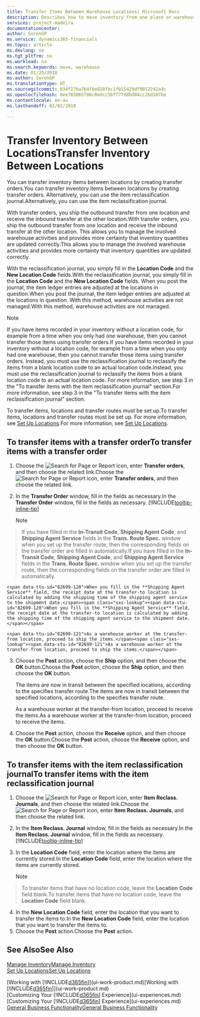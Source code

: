 ```yaml
---
title: Transfer Items Between Warehouse Locations| Microsoft Docs
description: Describes how to move inventory from one place or warehouse to another, either with the reclassification journal or with transfer orders.
services: project-madeira
documentationcenter: 
author: SorenGP
ms.service: dynamics365-financials
ms.topic: article
ms.devlang: na
ms.tgt_pltfrm: na
ms.workload: na
ms.search.keywords: move, warehouse
ms.date: 01/25/2018
ms.author: SorenGP
ms.translationtype: HT
ms.sourcegitcommit: b34f276a764f0e828fbc1f015429df9852242a4c
ms.openlocfilehash: 8ee703865f86c0edcc5bff77d8bd04cc2bd107be
ms.contentlocale: en-au
ms.lasthandoff: 02/02/2018

---
```

# <a name="transfer-inventory-between-locations"></a><span data-ttu-id="82699-103">Transfer Inventory Between Locations</span><span class="sxs-lookup"><span data-stu-id="82699-103">Transfer Inventory Between Locations</span></span>
<span data-ttu-id="82699-104">You can transfer inventory items between locations by creating transfer orders.</span><span class="sxs-lookup"><span data-stu-id="82699-104">You can transfer inventory items between locations by creating transfer orders.</span></span> <span data-ttu-id="82699-105">Alternatively, you can use the item reclassification journal.</span><span class="sxs-lookup"><span data-stu-id="82699-105">Alternatively, you can use the item reclassification journal.</span></span>

<span data-ttu-id="82699-106">With transfer orders, you ship the outbound transfer from one location and receive the inbound transfer at the other location.</span><span class="sxs-lookup"><span data-stu-id="82699-106">With transfer orders, you ship the outbound transfer from one location and receive the inbound transfer at the other location.</span></span> <span data-ttu-id="82699-107">This allows you to manage the involved warehouse activities and provides more certainty that inventory quantities are updated correctly.</span><span class="sxs-lookup"><span data-stu-id="82699-107">This allows you to manage the involved warehouse activities and provides more certainty that inventory quantities are updated correctly.</span></span>

<span data-ttu-id="82699-108">With the reclassification journal, you simply fill in the **Location Code** and the **New Location Code** fields.</span><span class="sxs-lookup"><span data-stu-id="82699-108">With the reclassification journal, you simply fill in the **Location Code** and the **New Location Code** fields.</span></span> <span data-ttu-id="82699-109">When you post the journal, the item ledger entries are adjusted at the locations in question.</span><span class="sxs-lookup"><span data-stu-id="82699-109">When you post the journal, the item ledger entries are adjusted at the locations in question.</span></span> <span data-ttu-id="82699-110">With this method, warehouse activities are not managed.</span><span class="sxs-lookup"><span data-stu-id="82699-110">With this method, warehouse activities are not managed.</span></span>

> [!NOTE]  
>   <span data-ttu-id="82699-111">If you have items recorded in your inventory without a location code, for example from a time when you only had one warehouse, then you cannot transfer those items using transfer orders.</span><span class="sxs-lookup"><span data-stu-id="82699-111">If you have items recorded in your inventory without a location code, for example from a time when you only had one warehouse, then you cannot transfer those items using transfer orders.</span></span> <span data-ttu-id="82699-112">Instead, you must use the reclassification journal to reclassify the items from a blank location code to an actual location code.</span><span class="sxs-lookup"><span data-stu-id="82699-112">Instead, you must use the reclassification journal to reclassify the items from a blank location code to an actual location code.</span></span>  <span data-ttu-id="82699-113">For more information, see step 3 in the "To transfer items with the item reclassification journal" section.</span><span class="sxs-lookup"><span data-stu-id="82699-113">For more information, see step 3 in the "To transfer items with the item reclassification journal" section.</span></span>

<span data-ttu-id="82699-114">To transfer items, locations and transfer routes must be set up.</span><span class="sxs-lookup"><span data-stu-id="82699-114">To transfer items, locations and transfer routes must be set up.</span></span> <span data-ttu-id="82699-115">For more information, see [Set Up Locations](inventory-how-setup-locations.md).</span><span class="sxs-lookup"><span data-stu-id="82699-115">For more information, see [Set Up Locations](inventory-how-setup-locations.md).</span></span>

## <a name="to-transfer-items-with-a-transfer-order"></a><span data-ttu-id="82699-116">To transfer items with a transfer order</span><span class="sxs-lookup"><span data-stu-id="82699-116">To transfer items with a transfer order</span></span>
1. <span data-ttu-id="82699-117">Choose the ![Search for Page or Report](media/ui-search/search_small.png "Search for Page or Report icon") icon, enter **Transfer orders**, and then choose the related link.</span><span class="sxs-lookup"><span data-stu-id="82699-117">Choose the ![Search for Page or Report](media/ui-search/search_small.png "Search for Page or Report icon") icon, enter **Transfer orders**, and then choose the related link.</span></span>
2. <span data-ttu-id="82699-118">In the **Transfer Order** window, fill in the fields as necessary.</span><span class="sxs-lookup"><span data-stu-id="82699-118">In the **Transfer Order** window, fill in the fields as necessary.</span></span> [!INCLUDE[tooltip-inline-tip](includes/tooltip-inline-tip_md.md)]

    > [!NOTE]  
>   <span data-ttu-id="82699-119">If you have filled in the **In-Transit Code**, **Shipping Agent Code**, and **Shipping Agent Service** fields in the **Trans. Route Spec.** window when you set up the transfer route, then the corresponding fields on the transfer order are filled in automatically.</span><span class="sxs-lookup"><span data-stu-id="82699-119">If you have filled in the **In-Transit Code**, **Shipping Agent Code**, and **Shipping Agent Service** fields in the **Trans. Route Spec.** window when you set up the transfer route, then the corresponding fields on the transfer order are filled in automatically.</span></span>

    <span data-ttu-id="82699-120">When you fill in the **Shipping Agent Service** field, the receipt date at the transfer-to location is calculated by adding the shipping time of the shipping agent service to the shipment date.</span><span class="sxs-lookup"><span data-stu-id="82699-120">When you fill in the **Shipping Agent Service** field, the receipt date at the transfer-to location is calculated by adding the shipping time of the shipping agent service to the shipment date.</span></span>

    <span data-ttu-id="82699-121">As a warehouse worker at the transfer-from location, proceed to ship the items.</span><span class="sxs-lookup"><span data-stu-id="82699-121">As a warehouse worker at the transfer-from location, proceed to ship the items.</span></span>
3. <span data-ttu-id="82699-122">Choose the **Post** action, choose the **Ship** option, and then choose the **OK** button.</span><span class="sxs-lookup"><span data-stu-id="82699-122">Choose the **Post** action, choose the **Ship** option, and then choose the **OK** button.</span></span>

    <span data-ttu-id="82699-123">The items are now in transit between the specified locations, according to the specifies transfer route.</span><span class="sxs-lookup"><span data-stu-id="82699-123">The items are now in transit between the specified locations, according to the specifies transfer route.</span></span>

    <span data-ttu-id="82699-124">As a warehouse worker at the transfer-from location, proceed to receive the items.</span><span class="sxs-lookup"><span data-stu-id="82699-124">As a warehouse worker at the transfer-from location, proceed to receive the items.</span></span>
4. <span data-ttu-id="82699-125">Choose the **Post** action, choose the **Receive** option, and then choose the **OK** button.</span><span class="sxs-lookup"><span data-stu-id="82699-125">Choose the **Post** action, choose the **Receive** option, and then choose the **OK** button.</span></span>

## <a name="to-transfer-items-with-the-item-reclassification-journal"></a><span data-ttu-id="82699-126">To transfer items with the item reclassification journal</span><span class="sxs-lookup"><span data-stu-id="82699-126">To transfer items with the item reclassification journal</span></span>
1. <span data-ttu-id="82699-127">Choose the ![Search for Page or Report](media/ui-search/search_small.png "Search for Page or Report icon") icon, enter **Item Reclass. Journals**, and then choose the related link.</span><span class="sxs-lookup"><span data-stu-id="82699-127">Choose the ![Search for Page or Report](media/ui-search/search_small.png "Search for Page or Report icon") icon, enter **Item Reclass. Journals**, and then choose the related link.</span></span>
2. <span data-ttu-id="82699-128">In the **Item Reclass. Journal** window, fill in the fields as necessary.</span><span class="sxs-lookup"><span data-stu-id="82699-128">In the **Item Reclass. Journal** window, fill in the fields as necessary.</span></span> [!INCLUDE[tooltip-inline-tip](includes/tooltip-inline-tip_md.md)]
3. <span data-ttu-id="82699-129">In the **Location Code** field, enter the location where the items are currently stored.</span><span class="sxs-lookup"><span data-stu-id="82699-129">In the **Location Code** field, enter the location where the items are currently stored.</span></span>

    > [!NOTE]  
>   <span data-ttu-id="82699-130">To transfer items that have no location code, leave the **Location Code** field blank.</span><span class="sxs-lookup"><span data-stu-id="82699-130">To transfer items that have no location code, leave the **Location Code** field blank.</span></span>
4. <span data-ttu-id="82699-131">In the **New Location Code** field, enter the location that you want to transfer the items to.</span><span class="sxs-lookup"><span data-stu-id="82699-131">In the **New Location Code** field, enter the location that you want to transfer the items to.</span></span>
5. <span data-ttu-id="82699-132">Choose the **Post** action.</span><span class="sxs-lookup"><span data-stu-id="82699-132">Choose the **Post** action.</span></span>

## <a name="see-also"></a><span data-ttu-id="82699-133">See Also</span><span class="sxs-lookup"><span data-stu-id="82699-133">See Also</span></span>
[<span data-ttu-id="82699-134">Manage Inventory</span><span class="sxs-lookup"><span data-stu-id="82699-134">Manage Inventory</span></span>](inventory-manage-inventory.md)  
[<span data-ttu-id="82699-135">Set Up Locations</span><span class="sxs-lookup"><span data-stu-id="82699-135">Set Up Locations</span></span>](inventory-how-setup-locations.md)  

<span data-ttu-id="82699-136">[Working with [!INCLUDE[d365fin](includes/d365fin_md.md)]](ui-work-product.md)</span><span class="sxs-lookup"><span data-stu-id="82699-136">[Working with [!INCLUDE[d365fin](includes/d365fin_md.md)]](ui-work-product.md)</span></span>  
<span data-ttu-id="82699-137">[Customizing Your [!INCLUDE[d365fin](includes/d365fin_md.md)] Experience](ui-experiences.md)</span><span class="sxs-lookup"><span data-stu-id="82699-137">[Customizing Your [!INCLUDE[d365fin](includes/d365fin_md.md)] Experience](ui-experiences.md)</span></span>  
[<span data-ttu-id="82699-138">General Business Functionality</span><span class="sxs-lookup"><span data-stu-id="82699-138">General Business Functionality</span></span>](ui-across-business-areas.md)

